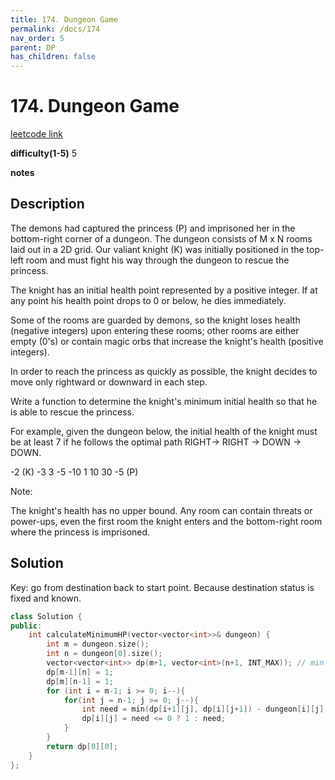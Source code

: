 ```yaml
---
title: 174. Dungeon Game
permalink: /docs/174
nav_order: 5
parent: DP
has_children: false
---
```

# 174. Dungeon Game
[leetcode link](https://leetcode.com/problems/dungeon-game/)

**difficulty(1-5)** 
5

**notes**   


## Description
The demons had captured the princess (P) and imprisoned her in the bottom-right corner of a dungeon. The dungeon consists of M x N rooms laid out in a 2D grid. Our valiant knight (K) was initially positioned in the top-left room and must fight his way through the dungeon to rescue the princess.

The knight has an initial health point represented by a positive integer. If at any point his health point drops to 0 or below, he dies immediately.

Some of the rooms are guarded by demons, so the knight loses health (negative integers) upon entering these rooms; other rooms are either empty (0's) or contain magic orbs that increase the knight's health (positive integers).

In order to reach the princess as quickly as possible, the knight decides to move only rightward or downward in each step.

 

Write a function to determine the knight's minimum initial health so that he is able to rescue the princess.

For example, given the dungeon below, the initial health of the knight must be at least 7 if he follows the optimal path RIGHT-> RIGHT -> DOWN -> DOWN.

-2 (K)	-3	3
-5	-10	1
10	30	-5 (P)
 

Note:

The knight's health has no upper bound.
Any room can contain threats or power-ups, even the first room the knight enters and the bottom-right room where the princess is imprisoned.

## Solution
Key: go from destination back to start point. Because destination status is fixed and known.

```c++
class Solution {
public:
    int calculateMinimumHP(vector<vector<int>>& dungeon) {
        int m = dungeon.size();
        int n = dungeon[0].size();
        vector<vector<int>> dp(m+1, vector<int>(n+1, INT_MAX)); // min hp needed at [i][j]
        dp[m-1][n] = 1;
        dp[m][n-1] = 1;
        for (int i = m-1; i >= 0; i--){
            for(int j = n-1; j >= 0; j--){
                int need = min(dp[i+1][j], dp[i][j+1]) - dungeon[i][j];
                dp[i][j] = need <= 0 ? 1 : need;
            }
        }
        return dp[0][0];
    }
};
```

<!-- 
Default label
{: .label }

Blue label
{: .label .label-blue }

Stable
{: .label .label-green }

New release
{: .label .label-purple }

Coming soon
{: .label .label-yellow }

Deprecated
{: .label .label-red } -->
